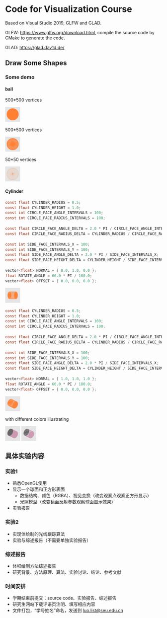 # Code for Visualization Course

Based on Visual Studio 2019, GLFW and GLAD.

GLFW: https://www.glfw.org/download.html, compile the source code by CMake to generate the code.

GLAD: https://glad.dav1d.de/

## Draw Some Shapes

### Some demo

#### ball

500*500 vertices

<img width=240 height=240 src="GlVisualization/figs/ball.png" style="zoom:20%"/>

500*500 vertices

<img width=240 height=240 src="GlVisualization/figs/ball1.png" style="zoom:20%"/>

50*50 vertices

<img width=240 height=240 src="GlVisualization/figs/ball2.png" style="zoom:20%"/>

#### Cylinder

```c
const float CYLINDER_RADIUS = 0.5;
const float CYLINDER_HEIGHT = 1.0;
const int CIRCLE_FACE_ANGLE_INTERVALS = 100;
const int CIRCLE_FACE_RADIUS_INTERVALS = 100;
    
const float CIRCLE_FACE_ANGLE_DELTA = 2.0 * PI / CIRCLE_FACE_ANGLE_INTERVALS;
const float CIRCLE_FACE_RADIUS_DELTA = CYLINDER_RADIUS / CIRCLE_FACE_RADIUS_INTERVALS;

const int SIDE_FACE_INTERVALS_X = 100;
const int SIDE_FACE_INTERVALS_Y = 100;
const float SIDE_FACE_ANGLE_DELTA = 2.0 * PI / SIDE_FACE_INTERVALS_X;
const float SIDE_FACE_HEIGHT_DELTA = CYLINDER_HEIGHT / SIDE_FACE_INTERVALS_Y;
    
vector<float> NORMAL = { 0.0, 1.0, 0.0 };
float ROTATE_ANGLE = 60.0 * PI / 180.0;
vector<float> OFFSET = { 0.0, 0.0, 0.0 };
```

<img width=240 height=240 src="GlVisualization/figs/cylinder_60.png" style="zoom:20%"/>

```c
const float CYLINDER_RADIUS = 0.5;
const float CYLINDER_HEIGHT = 1.0;
const int CIRCLE_FACE_ANGLE_INTERVALS = 100;
const int CIRCLE_FACE_RADIUS_INTERVALS = 100;
    
const float CIRCLE_FACE_ANGLE_DELTA = 2.0 * PI / CIRCLE_FACE_ANGLE_INTERVALS;
const float CIRCLE_FACE_RADIUS_DELTA = CYLINDER_RADIUS / CIRCLE_FACE_RADIUS_INTERVALS;

const int SIDE_FACE_INTERVALS_X = 100;
const int SIDE_FACE_INTERVALS_Y = 100;
const float SIDE_FACE_ANGLE_DELTA = 2.0 * PI / SIDE_FACE_INTERVALS_X;
const float SIDE_FACE_HEIGHT_DELTA = CYLINDER_HEIGHT / SIDE_FACE_INTERVALS_Y;
    
vector<float> NORMAL = { 1.0, 1.0, 1.0 };
float ROTATE_ANGLE = 60.0 * PI / 180.0;
vector<float> OFFSET = { 0.0, 0.0, 0.0 };
```

<img width=240 height=240 src="GlVisualization/figs/cylinder_norm111.png" style="zoom:20%"/>

with different colors illustrating

<img width=240 height=240 src="GlVisualization/figs/cylinder_norm111_diff_color.png" style="zoom:20%"/>

<img width=240 height=240 src="GlVisualization/figs/cylinder_norm111_diff_color_ploygon.png" style="zoom:20%"/>

## 具体实验内容

### 实验1

- 熟悉OpenGL使用
- 显示一个球面和正方形表面
  - 数据结构、颜色（RGBA）、视见变换（改变观察点观察正方形显示）
  - 光照模型（改变镜面反射参数观察球面显示效果）
- 实验报告

### 实验2

- 实现体绘制的光线跟踪算法
- 实验与综述报告（不需要单独实验报告）

### 综述报告

- 体积绘制方法综述报告
- 研究背景、方法原理、算法、实验讨论、结论、参考文献

### 时间安排

- 学期结束前提交：source code、实验报告、综述报告
- 研究生网站下载评语页注明、填写相应内容
- 文件打包，“学号姓名”命名，发送到 luo.list@seu.edu.cn



